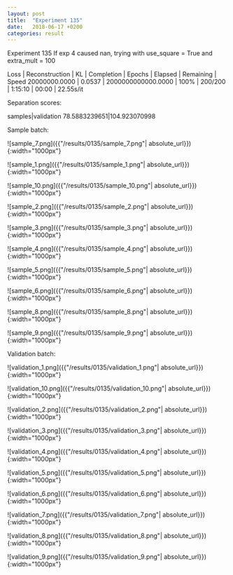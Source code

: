 ```yaml
---
layout: post
title:  "Experiment 135"
date:   2018-06-17 +0200
categories: result
---
```

Experiment 135
If exp 4 caused nan, trying with use_square = True and extra_mult = 100

Loss | Reconstruction | KL | Completion | Epochs | Elapsed | Remaining | Speed
20000000.0000 | 0.0537 | 2000000000000.0000 | 100% | 200/200 | 1:15:10 | 00:00 | 22.55s/it

Separation scores:

samples|validation
78.5883239651|104.923070998

Sample batch:

![sample_7.png]({{"/results/0135/sample_7.png"| absolute_url}}){:width="1000px"}

![sample_1.png]({{"/results/0135/sample_1.png"| absolute_url}}){:width="1000px"}

![sample_10.png]({{"/results/0135/sample_10.png"| absolute_url}}){:width="1000px"}

![sample_2.png]({{"/results/0135/sample_2.png"| absolute_url}}){:width="1000px"}

![sample_3.png]({{"/results/0135/sample_3.png"| absolute_url}}){:width="1000px"}

![sample_4.png]({{"/results/0135/sample_4.png"| absolute_url}}){:width="1000px"}

![sample_5.png]({{"/results/0135/sample_5.png"| absolute_url}}){:width="1000px"}

![sample_6.png]({{"/results/0135/sample_6.png"| absolute_url}}){:width="1000px"}

![sample_8.png]({{"/results/0135/sample_8.png"| absolute_url}}){:width="1000px"}

![sample_9.png]({{"/results/0135/sample_9.png"| absolute_url}}){:width="1000px"}

Validation batch:

![validation_1.png]({{"/results/0135/validation_1.png"| absolute_url}}){:width="1000px"}

![validation_10.png]({{"/results/0135/validation_10.png"| absolute_url}}){:width="1000px"}

![validation_2.png]({{"/results/0135/validation_2.png"| absolute_url}}){:width="1000px"}

![validation_3.png]({{"/results/0135/validation_3.png"| absolute_url}}){:width="1000px"}

![validation_4.png]({{"/results/0135/validation_4.png"| absolute_url}}){:width="1000px"}

![validation_5.png]({{"/results/0135/validation_5.png"| absolute_url}}){:width="1000px"}

![validation_6.png]({{"/results/0135/validation_6.png"| absolute_url}}){:width="1000px"}

![validation_7.png]({{"/results/0135/validation_7.png"| absolute_url}}){:width="1000px"}

![validation_8.png]({{"/results/0135/validation_8.png"| absolute_url}}){:width="1000px"}

![validation_9.png]({{"/results/0135/validation_9.png"| absolute_url}}){:width="1000px"}
